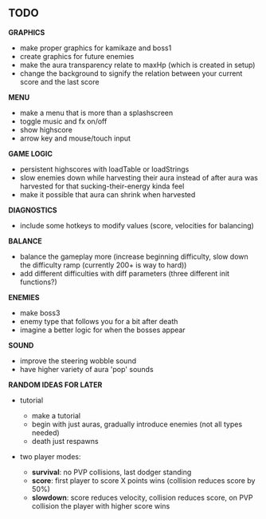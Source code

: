 ## TODO
**GRAPHICS**

* make proper graphics for kamikaze and boss1
* create graphics for future enemies
* make the aura transparency relate to maxHp (which is created in setup)
* change the background to signify the relation between your current score and the last score

**MENU**

* make a menu that is more than a splashscreen
* toggle music and fx on/off
* show highscore
* arrow key and mouse/touch input

**GAME LOGIC**

* persistent highscores with loadTable or loadStrings
* slow enemies down while harvesting their aura instead of after aura was harvested for that sucking-their-energy kinda feel
* make it possible that aura can shrink when harvested

**DIAGNOSTICS**

* include some hotkeys to modify values (score, velocities for balancing)

**BALANCE**

  * balance the gameplay more (increase beginning difficulty, slow down the difficulty ramp (currently 200+ is way to hard))
  * add different difficulties with diff parameters (three different init functions?)

**ENEMIES**

  * make boss3
  * enemy type that follows you for a bit after death
  * imagine a better logic for when the bosses appear

**SOUND**

  * improve the steering wobble sound
  * have higher variety of aura 'pop' sounds

**RANDOM IDEAS FOR LATER**

* tutorial
  * make a tutorial
  * begin with just auras, gradually introduce enemies (not all types needed)
  * death just respawns

* two player modes:
  * **survival**: no PVP collisions, last dodger standing
  * **score**: first player to score X points wins (collision reduces score by 50%)
  * **slowdown**: score reduces velocity, collision reduces score, on PVP collision the player with higher score wins

